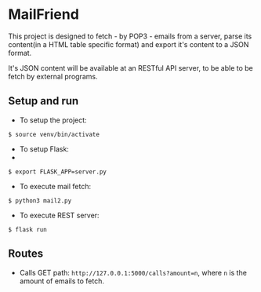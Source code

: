 # MailFriend

This project is designed to fetch - by POP3 - emails from a server,
parse its content(in a HTML table specific format) and export it's content to 
a JSON format.

It's JSON content will be available at an RESTful API server, 
to be able to be fetch by external programs.

## Setup and run

- To setup the project:

`$ source venv/bin/activate`

- To setup Flask:
- 
`$ export FLASK_APP=server.py`

- To execute mail fetch:

`$ python3 mail2.py`

- To execute REST server:

`$ flask run`

## Routes

- Calls GET path: `http://127.0.0.1:5000/calls?amount=n`, where `n` is the 
amount of emails to fetch.

